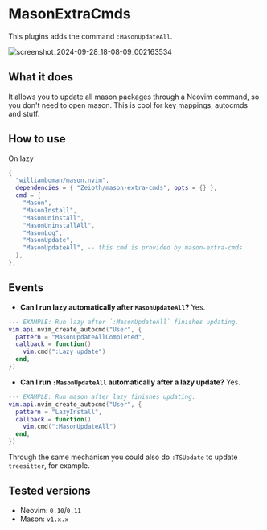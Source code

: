 # MasonExtraCmds
This plugins adds the command `:MasonUpdateAll`.

![screenshot_2024-09-28_18-08-09_002163534](https://github.com/user-attachments/assets/82221f3c-54f7-4dea-a79e-3c6a99a86054)

## What it does
It allows you to update all mason packages through a Neovim command, so you don't need to open mason. This is cool for key mappings, autocmds and stuff.

## How to use
On lazy
```lua
{
  "williamboman/mason.nvim",
  dependencies = { "Zeioth/mason-extra-cmds", opts = {} },
  cmd = {
    "Mason",
    "MasonInstall",
    "MasonUninstall",
    "MasonUninstallAll",
    "MasonLog",
    "MasonUpdate",
    "MasonUpdateAll", -- this cmd is provided by mason-extra-cmds
  },
},
```

## Events
* **Can I run lazy automatically after `MasonUpdateAll`?** Yes.
```lua
--- EXAMPLE: Run lazy after `:MasonUpdateAll` finishes updating.
vim.api.nvim_create_autocmd("User", {
  pattern = "MasonUpdateAllCompleted",
  callback = function()
    vim.cmd(":Lazy update")
  end,
})
```

* **Can I run `:MasonUpdateAll` automatically after a lazy update?** Yes.
```lua
--- EXAMPLE: Run mason after lazy finishes updating.
vim.api.nvim_create_autocmd("User", {
  pattern = "LazyInstall",
  callback = function()
    vim.cmd(":MasonUpdateAll")
  end,
})
```

Through the same mechanism you could also do `:TSUpdate` to update `treesitter`, for example.

## Tested versions
* Neovim: `0.10`/`0.11`
* Mason: `v1.x.x`
